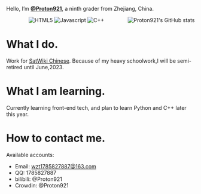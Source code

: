 Hello, I’m **[@Proton921](https://github.com/Proton921)**, a ninth grader from Zhejiang, China.

<img alt="Proton921's GitHub stats" src="https://github-readme-stats.vercel.app/api?username=Proton921&count_private=true&show_icons=true&include_all_commits=true/" align=right />

<div align="center">
<img src="https://img.shields.io/badge/HTML5-E34F26?style=for-the-badge&logo=html5&logoColor=white/" alt="HTML5" />
<img src="https://img.shields.io/badge/JavaScript-323330?style=for-the-badge&logo=javascript&logoColor=F7DF1E/" alt="Javascript" />
<img src="https://img.shields.io/badge/C%2B%2B-00599C?style=for-the-badge&logo=c%2B%2B&logoColor=white/" alt="C++" />
</div>

# What I do.
Work for [SatWiki Chinese](https://sat.huijiwiki.com).
Because of my heavy schoolwork,I will be semi-retired until June,2023.
# What I am learning.
Currently learning front-end tech, and plan to learn Python and C++ later this year.
# How to contact me.
Available accounts:
- Email: wzt1785827887@163.com
- QQ: 1785827887
- bilibili: @Proton921
- Crowdin: @Proton921

<!--
**Proton921/Proton921** is a ✨ _special_ ✨ repository because its `README.md` (this file) appears on your GitHub profile.

Here are some ideas to get you started:

- 🔭 I’m currently working on ...
- 🌱 I’m currently learning ...
- 👯 I’m looking to collaborate on ...
- 🤔 I’m looking for help with ...
- 💬 Ask me about ...
- 📫 How to reach me: ...
- 😄 Pronouns: ...
- ⚡ Fun fact: ...
-->
